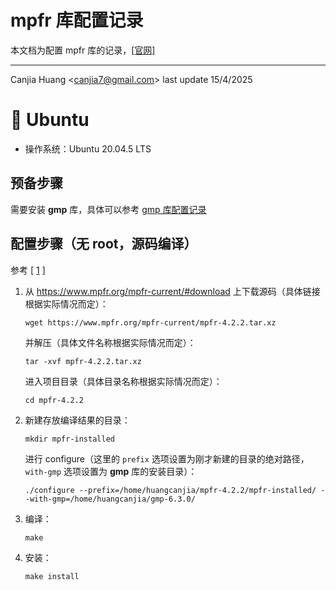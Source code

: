 # mpfr 库配置记录

本文档为配置 mpfr 库的记录，[[官网]](https://www.mpfr.org)

---

Canjia Huang <<canjia7@gmail.com>> last update 15/4/2025

# :penguin: Ubuntu

- 操作系统：Ubuntu 20.04.5 LTS

## 预备步骤

需要安装 **gmp** 库，具体可以参考 [gmp 库配置记录](../gmp/)

## 配置步骤（无 root，源码编译）

参考 [ [1] ]

1. 从 https://www.mpfr.org/mpfr-current/#download 上下载源码（具体链接根据实际情况而定）：

    ```
    wget https://www.mpfr.org/mpfr-current/mpfr-4.2.2.tar.xz
    ```

    并解压（具体文件名称根据实际情况而定）：

    ```
    tar -xvf mpfr-4.2.2.tar.xz
    ```

    进入项目目录（具体目录名称根据实际情况而定）：

    ```
    cd mpfr-4.2.2
    ```

2. 新建存放编译结果的目录：

    ```
    mkdir mpfr-installed
    ```

    进行 configure（这里的 `prefix` 选项设置为刚才新建的目录的绝对路径，`with-gmp` 选项设置为 **gmp** 库的安装目录）：

    ```
    ./configure --prefix=/home/huangcanjia/mpfr-4.2.2/mpfr-installed/ --with-gmp=/home/huangcanjia/gmp-6.3.0/
    ```

3. 编译：

    ```
    make
    ```

4. 安装：

    ```
    make install
    ```

[1]: https://www.oryoy.com/news/ubuntu-qing-song-an-zhuang-mpfr-kai-qi-gao-xiao-shu-xue-ji-suan-de-kuai-jie-zhi-lu.html